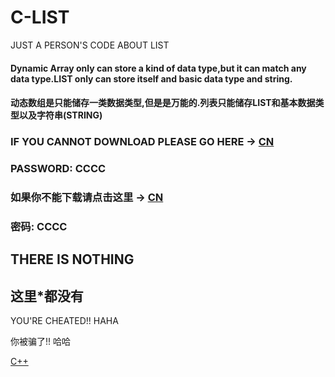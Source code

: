 # C-LIST
JUST A PERSON'S CODE ABOUT LIST

#### Dynamic Array only can store a kind of data type,but it can match any data type.LIST only can store itself and basic data type and string.
#### 动态数组是只能储存一类数据类型,但是是万能的.列表只能储存LIST和基本数据类型以及字符串(STRING)

### IF YOU CANNOT DOWNLOAD PLEASE GO HERE → [CN](https://pan.baidu.com/s/1QOGMy4Zv5uHPpCrIhlB8jA)
### PASSWORD: CCCC

### 如果你不能下载请点击这里 → [CN](https://pan.baidu.com/s/1QOGMy4Zv5uHPpCrIhlB8jA)
### 密码: CCCC

## THERE IS NOTHING

## 这里*都没有












YOU'RE CHEATED!! HAHA

你被骗了!! 哈哈

[C++](https://www.runoob.com/cplusplus/cpp-tutorial.html)
